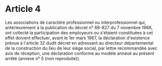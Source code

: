 # Article 4

Les associations de caractère professionnel ou interprofessionnel qui, antérieurement à la publication du décret n° 66-827 du 7 novembre 1966, ont collecté la participation des employeurs ou s'étaient constituées à cet effet doivent effectuer, avant le 1er mars 1967, la déclaration d'existence prévue à l'article 32 dudit décret en adressant au directeur départemental de la construction du lieu de leur siège social, par lettre recommandée avec avis de réception, une déclaration conforme au modèle annexé au présent arrêté (annexe n° 5 (non reproduite)).
